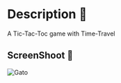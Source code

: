 # Description :book:
A Tic-Tac-Toc game with Time-Travel 

## ScreenShoot 📸
![Gato]('images/screenShoot.png')
